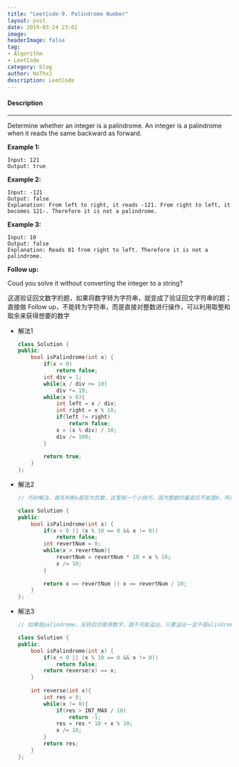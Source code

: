 ```yaml
---
title: "LeetCode-9. Palindrome Number"
layout: post
date: 2019-03-24 23:02
image: 
headerImage: false
tag:
- Algorithm
- LeetCode
category: blog
author: NoThxJ
description: LeetCode
---
```


#### Description

------

Determine whether an integer is a palindrome. An integer is a palindrome when it reads the same backward as forward.

**Example 1:**

```
Input: 121
Output: true
```

**Example 2:**

```
Input: -121
Output: false
Explanation: From left to right, it reads -121. From right to left, it becomes 121-. Therefore it is not a palindrome.
```

**Example 3:**

```
Input: 10
Output: false
Explanation: Reads 01 from right to left. Therefore it is not a palindrome.
```

**Follow up:**

Coud you solve it without converting the integer to a string?

这道验证回文数字的题，如果将数字转为字符串，就变成了验证回文字符串的题；直接做 Follow up，不能转为字符串，而是直接对整数进行操作，可以利用取整和取余来获得想要的数字

- 解法1

  ```c++
  class Solution {
  public:
      bool isPalindrome(int x) {
          if(x < 0)
              return false;
          int div = 1;
          while(x / div >= 10)
              div *= 10;
          while(x > 0){
              int left = x / div;
              int right = x % 10;
              if(left != right)
                  return false;
              x = (x % div) / 10;
              div /= 100;
          }
          
          return true;
      }
  };
  ```

- 解法2

  ```c++
  // 巧妙解法，首先判断x是否为负数，这里用一个小技巧，因为整数的最高位不能是0，所以回文数的最低位也不能为0，数字0除外，所以如果发现某个正数的末尾是0，直接返回false即可。具体解法，要验证回文数，那么就需要看前后半段是否对称，如果把后半段翻转一下，就看和前半段是否相等就行了。做法就是取出后半段数字，进行翻转，每次通过对10取余，取出最低位的数字，然后加到取出数的末尾，就是将revertNum乘以10，再加上这个余数，这样翻转也就同时完成了，每取一个最低位数字，x都要自除以10.这样当revertNum大于等于x的时候循环停止。由于回文数的位数可奇可偶，如果是偶数，那么revertNum和x相等；如果是奇数，那么最中间的数字就在revertNum的最低位上了，除以10以后应该和x是相等的
  
  class Solution {
  public:
      bool isPalindrome(int x) {
          if(x < 0 || (x % 10 == 0 && x != 0))
              return false;
          int revertNum = 0;
          while(x > revertNum){
              revertNum = revertNum * 10 + x % 10;
              x /= 10;
          }
          
          return x == revertNum || x == revertNum / 10;
      }
  };
  ```

- 解法3

  ```c++
  // 如果是palindrome，反转后仍是原数字，就不可能溢出，只要溢出一定不是alindrome，返回false就行
  
  class Solution {
  public:
      bool isPalindrome(int x) {
          if(x < 0 || (x % 10 == 0 && x != 0))
              return false;
          return reverse(x) == x;
      }
      
      int reverse(int x){
          int res = 0;
          while(x != 0){
              if(res > INT_MAX / 10)
                  return -1;
              res = res * 10 + x % 10;
              x /= 10;
          }
          return res;
      }
  };
  ```
